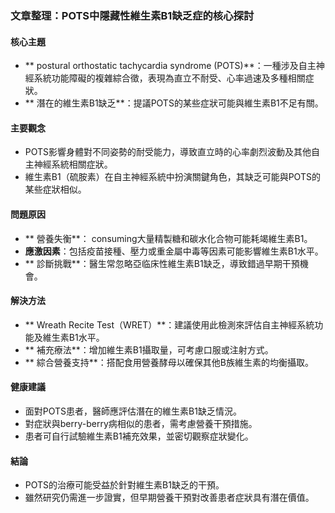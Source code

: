 ### 文章整理：POTS中隱藏性維生素B1缺乏症的核心探討

#### 核心主題
- **	postural orthostatic tachycardia syndrome (POTS)**：一種涉及自主神經系統功能障礙的複雜綜合徵，表現為直立不耐受、心率過速及多種相關症狀。
- **	潛在的維生素B1缺乏**：提議POTS的某些症狀可能與維生素B1不足有關。

#### 主要觀念
- POTS影響身體對不同姿勢的耐受能力，導致直立時的心率劇烈波動及其他自主神經系統相關症狀。
- 維生素B1（硫胺素）在自主神經系統中扮演關鍵角色，其缺乏可能與POTS的某些症狀相似。

#### 問題原因
- **	營養失衡**： consuming大量精製糖和碳水化合物可能耗竭維生素B1。
- **應激因素**：包括疫苗接種、壓力或重金屬中毒等因素可能影響維生素B1水平。
- **	診斷挑戰**：醫生常忽略亞临床性維生素B1缺乏，導致錯過早期干預機會。

#### 解決方法
- **	Wreath Recite Test（WRET）**：建議使用此檢測來評估自主神經系統功能及維生素B1水平。
- **	補充療法**：增加維生素B1攝取量，可考慮口服或注射方式。
- **	綜合營養支持**：搭配食用營養酵母以確保其他B族維生素的均衡攝取。

#### 健康建議
- 面對POTS患者，醫師應評估潛在的維生素B1缺乏情況。
- 對症狀與berry-berry病相似的患者，需考慮營養干預措施。
- 患者可自行試驗維生素B1補充效果，並密切觀察症狀變化。

#### 結論
- POTS的治療可能受益於針對維生素B1缺乏的干預。
- 雖然研究仍需進一步證實，但早期營養干預對改善患者症狀具有潛在價值。